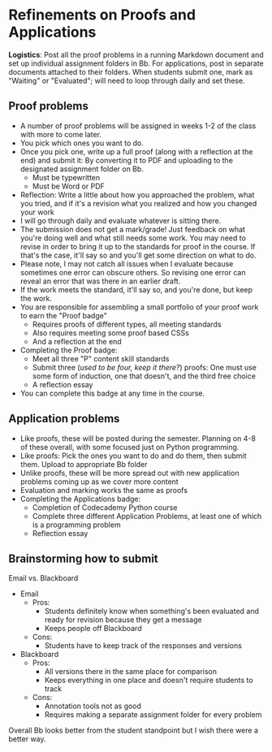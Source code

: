 # Refinements on Proofs and Applications

**Logistics**: Post all the proof problems in a running Markdown document and set up individual assignment folders in Bb. For applications, post in separate documents attached to their folders. When students submit one, mark as "Waiting" or "Evaluated"; will need to loop through daily and set these. 

## Proof problems

- A number of proof problems will be assigned in weeks 1-2 of the class with more to come later. 
- You pick which ones you want to do. 
- Once you pick one, write up a full proof (along with a reflection at the end) and submit it: By converting it to PDF and uploading to the designated assignment folder on Bb. 
  - Must be typewritten
  - Must be Word or PDF 
- Reflection: Write a little about how you approached the problem, what you tried, and if it's a revision what you realized and how you changed your work 
- I will go through daily and evaluate whatever is sitting there. 
- The submission does not get a mark/grade! Just feedback on what you're doing well and what still needs some work. You may need to revise in order to bring it up to the standards for proof in the course. If that's the case, it'll say so and you'll get some direction on what to do. 
- Please note, I may not catch all issues when I evaluate because sometimes one error can obscure others. So revising one error can reveal an error that was there in an earlier draft. 
- If the work meets the standard, it'll say so, and you're done, but keep the work. 
- You are responsible for assembling a small portfolio of your proof work to earn the "Proof badge"
  -  Requires proofs of different types, all meeting standards
  -  Also requires meeting some proof based CSSs 
  -  And a reflection at the end
- Completing the Proof badge: 
  - Meet all three "P" content skill standards 
  - Submit three (*used to be four, keep it there?*) proofs: One must use some form of induction, one that doesn't, and the third free choice 
  - A reflection essay 
- You can complete this badge at any time in the course. 


## Application problems

- Like proofs, these will be posted during the semester. Planning on 4-8 of these overall, with some focused just on Python programming. 
- Like proofs: Pick the ones you want to do and do them, then submit them. Upload to appropriate Bb folder
- Unlike proofs, these will be more spread out with new application problems coming up as we cover more content 
- Evaluation and marking works the same as proofs 
- Completing the Applications badge: 
  - Completion of Codecademy Python course 
  - Complete three different Application Problems, at least one of which is a programming problem 
  - Reflection essay 


## Brainstorming how to submit

Email vs. Blackboard

- Email
  - Pros: 
    - Students definitely know when something's been evaluated and ready for revision because they get a message
    - Keeps people off Blackboard 
  - Cons:
    - Students have to keep track of the responses and versions
- Blackboard
  - Pros: 
    - All versions there in the same place for comparison
    - Keeps everything in one place and doesn't require students to track
  - Cons: 
    - Annotation tools not as good
    - Requires making a separate assignment folder for every problem


Overall Bb looks better from the student standpoint but I wish there were a better way. 